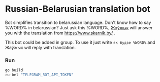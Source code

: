 # Russian-Belarusian translation bot

Bot simplifies transition to belarussian language. Don't know how to say %WORD% in belarussian? Just ask this %WORD%, [Жэўжык](https://be.wikipedia.org/wiki/%D0%96%D1%8D%D1%9E%D0%B6%D1%8B%D0%BA_(%D0%BF%D0%B5%D1%80%D1%81%D0%B0%D0%BD%D0%B0%D0%B6)) will answer you with the translation from https://www.skarnik.by/ .

This bot could be added in group. To use it just write `як будзе %WORD%` and Жэўжык will reply with translation.

### Run

```bash
go build
ru-bel "TELEGRAM_BOT_API_TOKEN"
```
